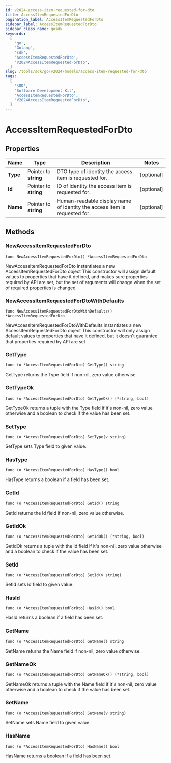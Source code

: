 ```yaml
---
id: v2024-access-item-requested-for-dto
title: AccessItemRequestedForDto
pagination_label: AccessItemRequestedForDto
sidebar_label: AccessItemRequestedForDto
sidebar_class_name: gosdk
keywords:
  [
    'go',
    'Golang',
    'sdk',
    'AccessItemRequestedForDto',
    'V2024AccessItemRequestedForDto',
  ]
slug: /tools/sdk/go/v2024/models/access-item-requested-for-dto
tags:
  [
    'SDK',
    'Software Development Kit',
    'AccessItemRequestedForDto',
    'V2024AccessItemRequestedForDto',
  ]
---
```


# AccessItemRequestedForDto

## Properties

| Name | Type | Description | Notes |
| --- | --- | --- | --- |
| **Type** | Pointer to **string** | DTO type of identity the access item is requested for. | [optional] |
| **Id** | Pointer to **string** | ID of identity the access item is requested for. | [optional] |
| **Name** | Pointer to **string** | Human-readable display name of identity the access item is requested for. | [optional] |

## Methods

### NewAccessItemRequestedForDto

`func NewAccessItemRequestedForDto() *AccessItemRequestedForDto`

NewAccessItemRequestedForDto instantiates a new AccessItemRequestedForDto object This constructor will assign default values to properties that have it defined, and makes sure properties required by API are set, but the set of arguments will change when the set of required properties is changed

### NewAccessItemRequestedForDtoWithDefaults

`func NewAccessItemRequestedForDtoWithDefaults() *AccessItemRequestedForDto`

NewAccessItemRequestedForDtoWithDefaults instantiates a new AccessItemRequestedForDto object This constructor will only assign default values to properties that have it defined, but it doesn't guarantee that properties required by API are set

### GetType

`func (o *AccessItemRequestedForDto) GetType() string`

GetType returns the Type field if non-nil, zero value otherwise.

### GetTypeOk

`func (o *AccessItemRequestedForDto) GetTypeOk() (*string, bool)`

GetTypeOk returns a tuple with the Type field if it's non-nil, zero value otherwise and a boolean to check if the value has been set.

### SetType

`func (o *AccessItemRequestedForDto) SetType(v string)`

SetType sets Type field to given value.

### HasType

`func (o *AccessItemRequestedForDto) HasType() bool`

HasType returns a boolean if a field has been set.

### GetId

`func (o *AccessItemRequestedForDto) GetId() string`

GetId returns the Id field if non-nil, zero value otherwise.

### GetIdOk

`func (o *AccessItemRequestedForDto) GetIdOk() (*string, bool)`

GetIdOk returns a tuple with the Id field if it's non-nil, zero value otherwise and a boolean to check if the value has been set.

### SetId

`func (o *AccessItemRequestedForDto) SetId(v string)`

SetId sets Id field to given value.

### HasId

`func (o *AccessItemRequestedForDto) HasId() bool`

HasId returns a boolean if a field has been set.

### GetName

`func (o *AccessItemRequestedForDto) GetName() string`

GetName returns the Name field if non-nil, zero value otherwise.

### GetNameOk

`func (o *AccessItemRequestedForDto) GetNameOk() (*string, bool)`

GetNameOk returns a tuple with the Name field if it's non-nil, zero value otherwise and a boolean to check if the value has been set.

### SetName

`func (o *AccessItemRequestedForDto) SetName(v string)`

SetName sets Name field to given value.

### HasName

`func (o *AccessItemRequestedForDto) HasName() bool`

HasName returns a boolean if a field has been set.
